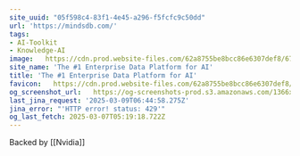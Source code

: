 ```yaml
---
site_uuid: "05f598c4-83f1-4e45-a296-f5fcfc9c50dd"
url: 'https://mindsdb.com/'
tags:
- AI-Toolkit
- Knowledge-AI
image:   https://cdn.prod.website-files.com/62a8755be8bcc86e6307def8/6740e44a0bc0ca7c11b91481_opengraph-hp.png
site_name: 'The #1 Enterprise Data Platform for AI'
title: 'The #1 Enterprise Data Platform for AI'
favicon:   https://cdn.prod.website-files.com/62a8755be8bcc86e6307def8/63335bac0d2d7e257293e16a_vavico.png
og_screenshot_url:   https://og-screenshots-prod.s3.amazonaws.com/1366x768/80/false/87aa1853aeeadae4cc0c2ac46335deaf8d092ef63e887bb5a67a8d88efa5beb3.jpeg
last_jina_request: '2025-03-09T06:44:58.275Z'
jina_error: "'HTTP error! status: 429'"
og_last_fetch: 2025-03-07T05:19:18.722Z
---
```

Backed by [[Nvidia]]

